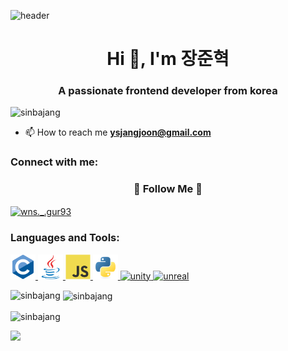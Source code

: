  ![header](https://capsule-render.vercel.app/api?type=Waving&color=cc66cc&height=150&section=header&text=sinbajang&fontColor=ffff66&fontSize=70&animation=fadeIn&fontAlignY=55)
<h1 align="center">Hi 👋, I'm 장준혁</h1>
<h3 align="center">A passionate frontend developer from korea</h3>

<p align="left"> <img src="https://komarev.com/ghpvc/?username=sinbajang&label=Profile%20views&color=0e75b6&style=flat" alt="sinbajang" /> </p>

- 📫 How to reach me **ysjangjoon@gmail.com**

<h3 align="left">Connect with me:</h3>
<h3 align="center">🌈 Follow Me 🌈</h3>
<p align="left">
<a href="https://instagram.com/wns._.gur93" target="blank"><img align="center" src="https://raw.githubusercontent.com/rahuldkjain/github-profile-readme-generator/master/src/images/icons/Social/instagram.svg" alt="wns._.gur93" height="30" width="40" /></a>
</p>

<h3 align="left">Languages and Tools:</h3>
<p align="left"> <a href="https://www.cprogramming.com/" target="_blank" rel="noreferrer"> <img src="https://raw.githubusercontent.com/devicons/devicon/master/icons/c/c-original.svg" alt="c" width="40" height="40"/> </a> <a href="https://www.java.com" target="_blank" rel="noreferrer"> <img src="https://raw.githubusercontent.com/devicons/devicon/master/icons/java/java-original.svg" alt="java" width="40" height="40"/> </a> <a href="https://developer.mozilla.org/en-US/docs/Web/JavaScript" target="_blank" rel="noreferrer"> <img src="https://raw.githubusercontent.com/devicons/devicon/master/icons/javascript/javascript-original.svg" alt="javascript" width="40" height="40"/> </a> <a href="https://www.python.org" target="_blank" rel="noreferrer"> <img src="https://raw.githubusercontent.com/devicons/devicon/master/icons/python/python-original.svg" alt="python" width="40" height="40"/> </a> <a href="https://unity.com/" target="_blank" rel="noreferrer"> <img src="https://www.vectorlogo.zone/logos/unity3d/unity3d-icon.svg" alt="unity" width="40" height="40"/> </a> <a href="https://unrealengine.com/" target="_blank" rel="noreferrer"> <img src="https://raw.githubusercontent.com/kenangundogan/fontisto/036b7eca71aab1bef8e6a0518f7329f13ed62f6b/icons/svg/brand/unreal-engine.svg" alt="unreal" width="40" height="40"/> </a> </p>

<p><img align="left" src="https://github-readme-stats.vercel.app/api/top-langs?username=sinbajang&show_icons=true&locale=en&layout=compact" alt="sinbajang" /></p>

<p>&nbsp;<img align="center" src="https://github-readme-stats.vercel.app/api?username=sinbajang&show_icons=true&locale=en" alt="sinbajang" /></p>

<p><img align="center" src="https://github-readme-streak-stats.herokuapp.com/?user=sinbajang&" alt="sinbajang" /></p>

<a href="https://opgc.me/#/users/sinbajang" target="_blank"><img src="https://api.opgc.me/githubs/users/sinbajang/tag/?theme=basic" /></a>

